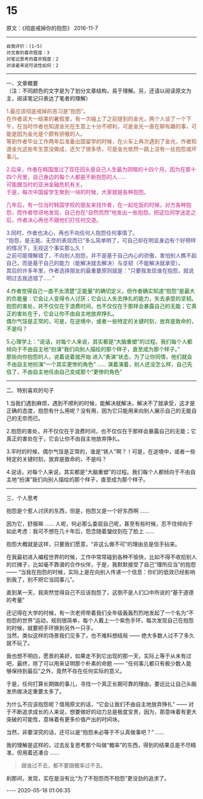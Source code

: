 # 15  

原文：《彻底戒掉你的抱怨》 2016-11-7  

<hr>  

```  
自我评价：(1~5)  
对文章的喜欢程度：3  
对笔记思考的喜欢程度：2  
对读者来说可读性如何：2  
```  


<hr>  

一、文章概要  
（注：不同颜色的文字是为了划分文章结构，易于理解。另，还请以阅读原文为主，阅读笔记只表达了笔者的理解）  

<font color=#A0522D>1.最应该彻底戒掉的恶习是“抱怨”。  
在作者读大一结束的暑假里，有一次碰上了之前提到的金光，两个人谈了一个下午，在当时作者也知道金光在生意上十分不顺利，可是金光一直在聊有趣的事，可能是因为金光是个颇有骄傲的人。  
等到作者毕业工作两年后准备出国留学的时候，在火车上再次遇到了金光，作者知道金光这些年生意没做成，还欠了很多债，可是金光依然一路上没有一丝抱怨或坏事儿。 </font>  

<font color=#D02090>2.后来，作者在韩国度过了现在回头是自己人生最为阴暗的十四个月，因为在那十四个月里，自己身边的每个人都是不断抱怨的人……  
可能跟当时的亚洲金融危机有关。  
于是，每次中国留学生聚到一块的时候，大家就是各种抱怨。  

几年后，有一位当时韩国学校的朋友来找作者，在一起吃饭的时候，对方各种抱怨，而作者惊讶地发现，自己也在“自然而然”地发出一些抱怨。把这位同学送走之后，作者决心再也不跟他们打任何交道。</font>  

<font color=#483D8B>3.同时，作者也决心，再也不向任何人抱怨任何事情了。  
“抱怨，是无能、无奈的表现而已”多么简单明了，可自己却在明显身边有个好榜样的情况下，无视这个事实那么久！  
之前可能理解错了，不向别人抱怨，并不是基于自己内心的骄傲，害怕别人瞧不起自己，而是基于自己的能力（能解决就去解决）与坚韧（不能解决就承受）。  
其后的许多年里，作者选择朋友的最重要原则就是："只要我发现谁在抱怨，就说明过去我选错了……" </font>  

<font color=#006400>4.作者觉得自己一直不太清楚“正能量”的确切定义，但作者确实知道“抱怨”是最大的负能量：它会让人变得令人讨厌；它会让人失去挣扎的能力，失去承受的坚韧。  
抱怨的害处，并不仅仅在于浪费时间，也不仅仅在于那样会暴露自己的无能；它真正的害处在于，它会让你不由自主地放弃挣扎。  
偶尔气馁是正常的，可是，在逆境中，或者一些特定的关键时刻，放弃是致命的，不是吗？  

5.心理学上：“说话，对每个人来说，其实都是“大脑重塑”的过程。我们每个人都倾向于不由自主地“扮演”我们向别人描绘的那个样子，直至成为那个样子。”  
那些向你抱怨的人，说着说着就开始 进入“表演”状态，为了让你同情，他们就会不由自主地扮演“一个其实更惨的角色” …… 演着演着，别人还没怎么样，自己先信了，不由自主地任由自己变成那个“更惨的角色” </font>  

<hr>  

二、特别喜欢的句子  

1.当我们遇到麻烦，遇到不顺利的时候，能解决就解决，解决不了就承受，这才是正确的态度，抱怨有什么用呢？没有用，因为它只能用来向别人展示自己的无能自己的无奈而已。  

2.抱怨的害处，并不仅仅在于浪费时间，也不仅仅在于那样会暴露自己的无能；它真正的害处在于，它会让你不由自主地放弃挣扎。  

3.平时的时候，偶尔气馁是正常的，谁是“铁人”啊？！可是，在逆境中，或者一些特定的关键时刻，放弃是致命的，不是吗？  

4.说话，对每个人来说，其实都是“大脑重塑”的过程。我们每个人都倾向于不由自主地“扮演”我们向别人描绘的那个样子，直至成为那个样子。  

<hr>  

三、个人思考

抱怨是个惹人讨厌的东西，但是，抱怨又是一个好东西啊 ……  

因为它，舒服嘛 …… 人呢，何必那么委屈自己呢，甚至有些时候，忍不住倾向于如此考虑：我可不想在几十年后，怨念随着皱纹刻在了脸上 ……  

抱怨大概就是这样，只要我们愿意，“非这么做不可”的理由总是信手拈来。  

在我最初进入编程世界的时候，工作中常常碰到各种不愉快，比如不得不收拾别人的烂摊子，比如毫不靠谱的合作伙伴，于是，我默默接受了自己“理所应当”的抱怨 —— “当我在抱怨的时候，实际上是在向别人传递一个信息：你们的低效已经影响到我了，别不把它当回事儿”。  

直到某一天，我突然觉得自己不应该抱怨了，这倒不是人们口中所说的“基于道德的考量”  

还记得在大学的时候，有一次老师带着我们全年级轰轰烈烈地发起了一个名为“不抱怨的世界”运动，规则很简单，每个人戴上一个紫色手环，每次发现自己在抱怨的时候，就要把手环换到另外一只手。  
当然，类似这样的场景我们见多了，也不难料想结局 —— 绝大多数人过不了多久就不玩了。  

我也想不明白，愿景的美好，如果走不到它出现的那一天，实际上等于从未有过吧，最终，除了可以用来证明那个朴素的命题 —— “任何事儿都只有极少数人能够保持到最后”之外，竟然不存在任何实际的意义。  

于是，任何打算长期做的事儿，寻找一个真正长期可靠的理由，要远比让自己头脑发热做决定重要太多了。  

为什么不应该抱怨呢？借用原文的话，“它会让我们不由自主地放弃挣扎” —— 对于不断追求成长的人来说，想要做好的动力总是极度宝贵，因为，那意味着有更大突破的可能性，意味着有更多价值产出的时间块。  

当然，非要深究的话，还可以是“抱怨未必等于不认真做事吧？” ……  

我的理解是这样的，过去反复思考那个叫做“概率”的东西，得到的结果总是不尽精准，但用着还凑合 ……  

> 跟谁过不去，都不要跟概率过不去。  

刹那间，发现，实在是没有比“为了不抱怨而不抱怨”更没劲的追求了。  

 ---- 2020-05-18 01:06:35  